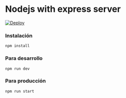 # Nodejs with express server

[![Deploy](https://www.herokucdn.com/deploy/button.svg)](https://heroku.com/deploy?template=https://github.com/xBidi/nodejs)


### Instalación
```
npm install
```

### Para desarrollo
```
npm run dev
```

### Para producción
```
npm run start
```
